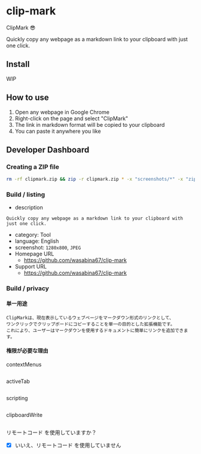 # clip-mark
ClipMark 😎

Quickly copy any webpage as a markdown link to your clipboard with just one click.

## Install

WIP

## How to use

1. Open any webpage in Google Chrome
2. Right-click on the page and select "ClipMark"
3. The link in markdown format will be copied to your clipboard
4. You can paste it anywhere you like

## Developer Dashboard

### Creating a ZIP file

```bash
rm -rf clipmark.zip && zip -r clipmark.zip * -x "screenshots/*" -x "zip/*"
```

### Build / listing

- description

```
Quickly copy any webpage as a markdown link to your clipboard with just one click.
```

- category: Tool
- language: English
- screenshot: `1280x800`, `JPEG`
- Homepage URL
  - https://github.com/wasabina67/clip-mark
- Support URL
  - https://github.com/wasabina67/clip-mark

### Build / privacy

#### 単一用途

```
ClipMarkは、現在表示しているウェブページをマークダウン形式のリンクとして、
ワンクリックでクリップボードにコピーすることを単一の目的とした拡張機能です。
これにより、ユーザーはマークダウンを使用するドキュメントに簡単にリンクを追加できます。
```

#### 権限が必要な理由

contextMenus

```
```

activeTab

```
```

scripting

```
```

clipboardWrite

```
```

リモートコード を使用していますか？

- [x] いいえ、リモートコード を使用していません
